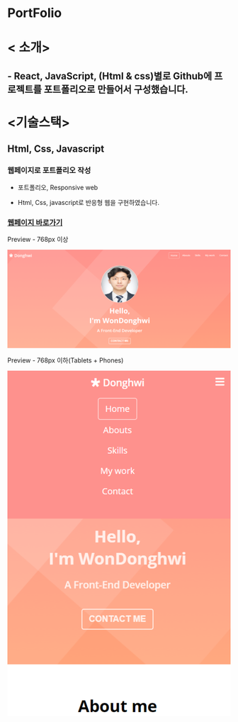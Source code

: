 # PortFolio

# < 소개>
## - React, JavaScript, (Html & css)별로 Github에 프로젝트를 포트폴리오로 만들어서 구성했습니다.

# <기술스택>
## Html, Css, Javascript

### 웹페이지로  포트폴리오  작성

- 포트폴리오, Responsive web 

- Html, Css, javascript로 반응형 웹을 구현하였습니다.

### [웹페이지 바로가기](https://wondonghwi.github.io/Portfolio/)

Preview - 768px 이상

![](images/portfolio768++.PNG)

Preview - 768px 이하(Tablets + Phones)

![](images/portfolio768--.PNG)

